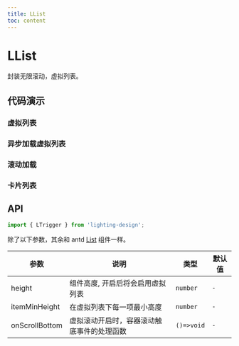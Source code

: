 ```yaml
---
title: LList
toc: content
---
```


# LList

封装无限滚动，虚拟列表。

## 代码演示

### 虚拟列表

<code src='./demos/Demo3.tsx' ></code>

### 异步加载虚拟列表

<code src='./demos/Demo1.tsx' ></code>

### 滚动加载

<code src='./demos/Demo4.tsx' ></code>

### 卡片列表

<code src='./demos/Demo2.tsx' ></code>

## API

```ts
import { LTrigger } from 'lighting-design';
```

除了以下参数，其余和 antd [List](https://ant.design/components/list-cn#list) 组件一样。

| 参数           | 说明                                       | 类型       | 默认值 |
| -------------- | ------------------------------------------ | ---------- | ------ |
| height         | 组件高度, 开启后将会启用虚拟列表           | `number`   | `-`    |
| itemMinHeight  | 在虚拟列表下每一项最小高度                 | `number`   | `-`    |
| onScrollBottom | 虚拟滚动开启时，容器滚动触底事件的处理函数 | `()=>void` | `-`    |
